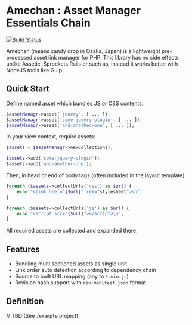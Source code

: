 # Amechan : Asset Manager Essentials Chain

[![Build Status](https://travis-ci.org/LapazPhp/Amechan.svg?branch=master)](https://travis-ci.org/LapazPhp/Amechan)

Amechan (means candy drop in Osaka, Japan) is a lightweight pre-processed asset link manager for PHP.
This library has no side effects unlike Assetic, Sprockets Rails or such as, instead it works better with NodeJS tools like Gulp.

## Quick Start

Define named asset which bundles JS or CSS contents:

```php
$assetManagr->asset('jquery', [ ... ]);
$assetManagr->asset('some-jquery-plugin', [ ... ]);
$assetManagr->asset('and-another-one', [ ... ]);
```

In your view context, require assets:

```php
$assets = $assetManagr->newCollection();

$assets->add('some-jquery-plugin');
$assets->add('and-another-one');
```

Then, in head or end of body tags (often included in the layout template):

```php
foreach ($assets->collectUrls('css') as $url) {
    echo "<link href="{$url}" rel="stylesheet">\n";
}

foreach ($assets->collectUrls('js') as $url) {
    echo "<script src="{$url}"></script>\n";
}
```

All required assets are collected and expanded there.

## Features

- Bundling multi sectioned assets as single unit
- Link order auto detection according to dependency chain
- Source to built URL mapping (any to `*.min.js`)
- Revision hash support with `rev-manifest.json` format

## Definition

// TBD (See `/example` project)
